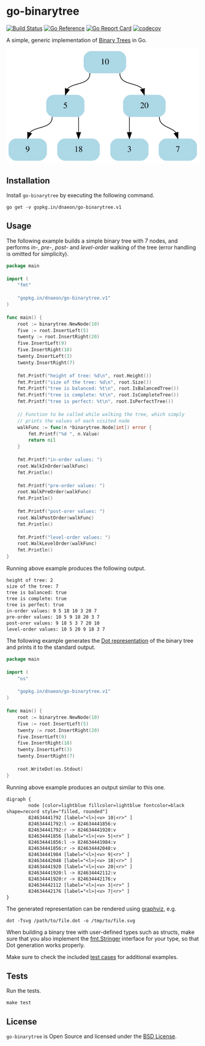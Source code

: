 # go-binarytree

[![Build Status](https://github.com/dnaeon/go-binarytree/actions/workflows/test.yaml/badge.svg)](https://github.com/dnaeon/go-binarytree/actions/workflows/test.yaml/badge.svg)
[![Go Reference](https://pkg.go.dev/badge/gopkg.in/dnaeon/go-binarytree.v1.svg)](https://pkg.go.dev/gopkg.in/dnaeon/go-binarytree.v1)
[![Go Report Card](https://goreportcard.com/badge/gopkg.in/dnaeon/go-binarytree.v1)](https://goreportcard.com/report/gopkg.in/dnaeon/go-binarytree.v1)
[![codecov](https://codecov.io/gh/dnaeon/go-binarytree/branch/v1/graph/badge.svg)](https://codecov.io/gh/dnaeon/go-binarytree)

A simple, generic implementation of [Binary
Trees](https://en.wikipedia.org/wiki/Binary_tree) in Go.

![Example Binary Tree](./images/binarytree.svg)

## Installation

Install `go-binarytree` by executing the following command.

``` shell
go get -v gopkg.in/dnaeon/go-binarytree.v1
```

## Usage

The following example builds a simple binary tree with 7 nodes, and
performs _in-_, _pre-_, _post-_ and _level-order_ walking of the tree
(error handling is omitted for simplicity).

``` go
package main

import (
	"fmt"

	"gopkg.in/dnaeon/go-binarytree.v1"
)

func main() {
	root := binarytree.NewNode(10)
	five := root.InsertLeft(5)
	twenty := root.InsertRight(20)
	five.InsertLeft(9)
	five.InsertRight(18)
	twenty.InsertLeft(3)
	twenty.InsertRight(7)

	fmt.Printf("height of tree: %d\n", root.Height())
	fmt.Printf("size of the tree: %d\n", root.Size())
	fmt.Printf("tree is balanced: %t\n", root.IsBalancedTree())
	fmt.Printf("tree is complete: %t\n", root.IsCompleteTree())
	fmt.Printf("tree is perfect: %t\n", root.IsPerfectTree())

	// Function to be called while walking the tree, which simply
	// prints the values of each visited node
	walkFunc := func(n *binarytree.Node[int]) error {
		fmt.Printf("%d ", n.Value)
		return nil
	}

	fmt.Printf("in-order values: ")
	root.WalkInOrder(walkFunc)
	fmt.Println()

	fmt.Printf("pre-order values: ")
	root.WalkPreOrder(walkFunc)
	fmt.Println()

	fmt.Printf("post-orer values: ")
	root.WalkPostOrder(walkFunc)
	fmt.Println()

	fmt.Printf("level-order values: ")
	root.WalkLevelOrder(walkFunc)
	fmt.Println()
}
```

Running above example produces the following output.

``` shell
height of tree: 2
size of the tree: 7
tree is balanced: true
tree is complete: true
tree is perfect: true
in-order values: 9 5 18 10 3 20 7 
pre-order values: 10 5 9 18 20 3 7 
post-orer values: 9 18 5 3 7 20 10 
level-order values: 10 5 20 9 18 3 7 
```

The following example generates the [Dot
representation](https://en.wikipedia.org/wiki/DOT_(graph_description_language))
of the binary tree and prints it to the standard output.

``` go
package main

import (
	"os"

	"gopkg.in/dnaeon/go-binarytree.v1"
)

func main() {
	root := binarytree.NewNode(10)
	five := root.InsertLeft(5)
	twenty := root.InsertRight(20)
	five.InsertLeft(9)
	five.InsertRight(18)
	twenty.InsertLeft(3)
	twenty.InsertRight(7)

	root.WriteDot(os.Stdout)
}
```

Running above example produces an output similar to this one.

``` shell
digraph {
        node [color=lightblue fillcolor=lightblue fontcolor=black shape=record style="filled, rounded"]
        824634441792 [label="<l>|<v> 10|<r>" ]
        824634441792:l -> 824634441856:v
        824634441792:r -> 824634441920:v
        824634441856 [label="<l>|<v> 5|<r>" ]
        824634441856:l -> 824634441984:v
        824634441856:r -> 824634442048:v
        824634441984 [label="<l>|<v> 9|<r>" ]
        824634442048 [label="<l>|<v> 18|<r>" ]
        824634441920 [label="<l>|<v> 20|<r>" ]
        824634441920:l -> 824634442112:v
        824634441920:r -> 824634442176:v
        824634442112 [label="<l>|<v> 3|<r>" ]
        824634442176 [label="<l>|<v> 7|<r>" ]
}
```

The generated representation can be rendered using
[graphviz](https://graphviz.org/), e.g.

``` shell
dot -Tsvg /path/to/file.dot -o /tmp/to/file.svg
```

When building a binary tree with user-defined types such as structs,
make sure that you also implement the
[fmt.Stringer](https://pkg.go.dev/fmt#Stringer) interface for your
type, so that Dot generation works properly.

Make sure to check the included [test cases](./binarytree_test.go) for
additional examples.

## Tests

Run the tests.

``` shell
make test
```

## License

`go-binarytree` is Open Source and licensed under the [BSD
License](http://opensource.org/licenses/BSD-2-Clause).
